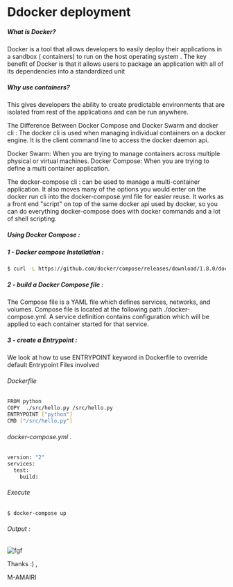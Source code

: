 # Ddocker deployment

##### What is Docker?
Docker is a tool that allows developers to easily deploy their applications in a sandbox ( containers) to run on the host operating system . The key benefit of Docker is that it allows users to package an application with all of its dependencies into a standardized unit

#####  Why use containers?

This gives developers the ability to create predictable environments that are isolated from rest of the applications and can be run anywhere.


The Difference Between Docker Compose and Docker Swarm and 
docker cli  :
The docker cli is used when managing individual containers on a docker engine. It is the client command line to access the docker daemon api.


Docker Swarm:
When you are trying to manage containers across multiple physical or virtual machines.
Docker Compose: When you are trying to define a multi container application.

The docker-compose cli :
can be used to manage a multi-container application. It also moves many of 
the options you would enter on the docker run cli into the docker-compose.yml file for easier reuse. 
It works as a front end "script" on top of the same docker api used by docker, 
so you can do everything docker-compose does with docker commands and a lot of shell scripting.


#####  Using Docker Compose :

##### 1 - Docker compose Installation :


```sh
$ curl -L https://github.com/docker/compose/releases/download/1.8.0/docker-compose-'uname -s'-'uname -m' > /usr/local/bin/docker-compose
```

##### 2 - build a Docker Compose file :

The Compose file is a YAML file which defines services, networks, and volumes.
Compose file is located at the following path ./docker-compose.yml.
A service definition contains configuration which will be applied to each container started for that service. 

##### 3 - create a Entrypoint :
We look at how to use ENTRYPOINT keyword in Dockerfile to override default Entrypoint
Files involved

###### Dockerfile
```sh
FROM python
COPY  ./src/hello.py /src/hello.py
ENTRYPOINT ["python"]
CMD ["/src/hello.py"] 
```   

###### docker-compose.yml .
```sh
version: "2"
services:
  test:
    build: 
```    
###### Execute
```sh
$ docker-compose up
```
###### Output :

![fgf](https://scontent.ftun6-1.fna.fbcdn.net/v/t1.0-9/40828229_2184808591733350_9051181480788623360_n.jpg?_nc_cat=0&oh=c65996711e3647b80ac660d2019a2b75&oe=5C292AE6)




Thanks :) ,


M-AMAIRI 

